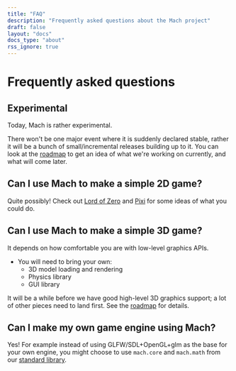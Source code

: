 ```yaml
---
title: "FAQ"
description: "Frequently asked questions about the Mach project"
draft: false
layout: "docs"
docs_type: "about"
rss_ignore: true
---
```


# Frequently asked questions

## Experimental

Today, Mach is rather experimental.

There won't be one major event where it is suddenly declared stable, rather it will be a bunch of small/incremental releases building up to it. You can look at the [roadmap](/docs/roadmap/) to get an idea of what we're working on currently, and what will come later.

## Can I use Mach to make a simple 2D game?

Quite possibly! Check out [Lord of Zero](https://github.com/hexops/lordofzero/) and [Pixi](https://github.com/foxnne/pixi) for some ideas of what you could do.

## Can I use Mach to make a simple 3D game?

It depends on how comfortable you are with low-level graphics APIs.

* You will need to bring your own:
  * 3D model loading and rendering
  * Physics library
  * GUI library

It will be a while before we have good high-level 3D graphics support; a lot of other pieces need to land first. See the [roadmap](/docs/roadmap/) for details.

## Can I make my own game engine using Mach?

Yes! For example instead of using GLFW/SDL+OpenGL+glm as the base for your own engine, you might choose to use `mach.core` and `mach.math` from our [standard library](../stdlib).
